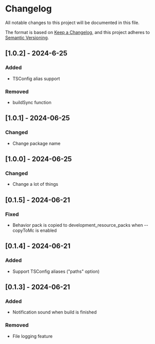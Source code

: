 # Changelog

All notable changes to this project will be documented in this file.

The format is based on [Keep a Changelog](https://keepachangelog.com/en/1.1.0/),
and this project adheres to [Semantic Versioning](https://semver.org/spec/v2.0.0.html).

## [1.0.2] - 2024-6-25

### Added

- TSConfig alias support

### Removed

- buildSync function

## [1.0.1] - 2024-06-25

### Changed

- Change package name

## [1.0.0] - 2024-06-25

### Changed

- Change a lot of things

## [0.1.5] - 2024-06-21

### Fixed

- Behavior pack is copied to development_resource_packs when --copyToMc is enabled

## [0.1.4] - 2024-06-21

### Added

- Support TSConfig aliases ("paths" option)

## [0.1.3] - 2024-06-21

### Added

- Notification sound when build is finished

### Removed

- File logging feature
